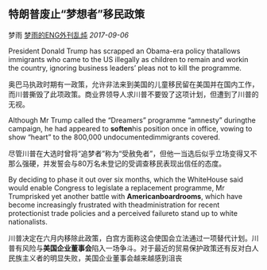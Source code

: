## 特朗普废止“梦想者”移民政策

梦雨 [梦雨的ENG外刊乱炖](javascript:void(0);) *2017-09-06*

President Donald Trump has scrapped an Obama-era policy thatallows immigrants who came to the US illegally as children to remain and workin the country, ignoring business leaders’ pleas not to kill the programme.

 

奥巴马执政时期有一政策，允许非法来到美国的儿童移民留在美国并在国内工作，而川普撕毁了此项政策。商业界领导人求川普不要毁了这项计划，但遭到了川普的无视。

Although Mr Trump called the “Dreamers” programme “amnesty” duringthe campaign, he had appeared to **soften**his position once in office, vowing to show “heart” to the 800,000 undocumentedimmigrants covered.

尽管川普在大选时曾将“追梦者”称为“受赦免者”，但他一当选后似乎立场变得又不那么强硬，并发誓会与80万名未登记的受调查移民表现出信任的态度。

By deciding to phase it out over six months, which the WhiteHouse said would enable Congress to legislate a replacement programme, Mr Trumprisked yet another battle with **Americanboardrooms**, which have become increasingly frustrated with theadministration for recent protectionist trade policies and a perceived failureto stand up to white nationalists.

 

川普决定在六月内移除此政策，白宫方面称这会使国会立法通过一项替代计划。川普有风险与**美国企业董事会**陷入一场争斗。对于最近的贸易保护政策还有反对白人民族主义者的明显失败，美国企业董事会越来越感到沮丧









